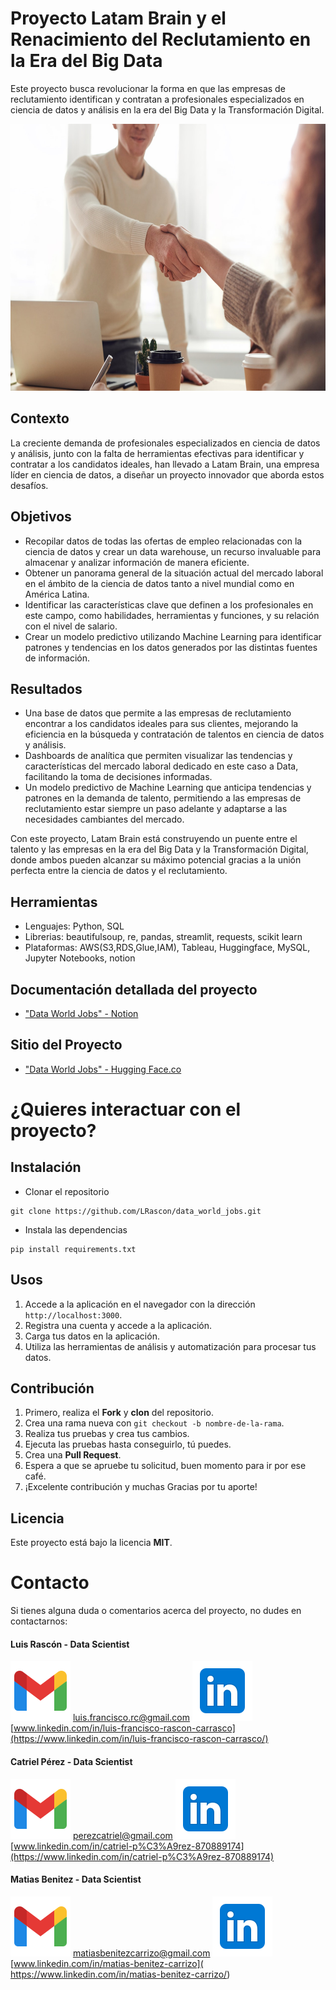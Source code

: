 # Proyecto Latam Brain y el Renacimiento del Reclutamiento en la Era del Big Data
Este proyecto busca revolucionar la forma en que las empresas de reclutamiento identifican y contratan a profesionales especializados en ciencia de datos y análisis en la era del Big Data y la Transformación Digital.


<div align="center">
  <img src="./src/readme_image.jpg" alt="imagen_data_jobs" title="Data Jobs Latam Brain" width="640" height="427">
</div>

## Contexto

La creciente demanda de profesionales especializados en ciencia de datos y análisis, junto con la falta de herramientas efectivas para identificar y contratar a los candidatos ideales, han llevado a Latam Brain, una empresa líder en ciencia de datos, a diseñar un proyecto innovador que aborda estos desafíos.

## Objetivos

- Recopilar datos de todas las ofertas de empleo relacionadas con la ciencia de datos y crear un data warehouse, un recurso invaluable para almacenar y analizar información de manera eficiente.
- Obtener un panorama general de la situación actual del mercado laboral en el ámbito de la ciencia de datos tanto a nivel mundial como en América Latina.
- Identificar las características clave que definen a los profesionales en este campo, como habilidades, herramientas y funciones, y su relación con el nivel de salario.
- Crear un modelo predictivo utilizando Machine Learning para identificar patrones y tendencias en los datos generados por las distintas fuentes de información.

## Resultados

- Una base de datos que permite a las empresas de reclutamiento encontrar a los candidatos ideales para sus clientes, mejorando la eficiencia en la búsqueda y contratación de talentos en ciencia de datos y análisis.
- Dashboards de analítica que permiten visualizar las tendencias y características del mercado laboral dedicado en este caso a Data, facilitando la toma de decisiones informadas.
- Un modelo predictivo de Machine Learning que anticipa tendencias y patrones en la demanda de talento, permitiendo a las empresas de reclutamiento estar siempre un paso adelante y adaptarse a las necesidades cambiantes del mercado.

Con este proyecto, Latam Brain está construyendo un puente entre el talento y las empresas en la era del Big Data y la Transformación Digital, donde ambos pueden alcanzar su máximo potencial gracias a la unión perfecta entre la ciencia de datos y el reclutamiento.


## Herramientas
- Lenguajes: Python, SQL
- Librerias: beautifulsoup, re, pandas, streamlit, requests, scikit learn
- Plataformas: AWS(S3,RDS,Glue,IAM), Tableau, Huggingface, MySQL, Jupyter Notebooks, notion

## Documentación detallada del proyecto
- ["Data World Jobs" - Notion](https://pinnate-moth-d4f.notion.site/Data-World-Tendencias-del-Mercado-Laboral-c61f044bd0db44988147fc961551666d)

## Sitio del Proyecto
- ["Data World Jobs" - Hugging Face.co](https://huggingface.co/spaces/perezcatriel/data_world_jobs)


# ¿Quieres interactuar con el proyecto?

## Instalación

- Clonar el repositorio

```shell
git clone https://github.com/LRascon/data_world_jobs.git

```

- Instala las dependencias

```.python
pip install requirements.txt
```

## Usos

1. Accede a la aplicación en el navegador con la dirección `http://localhost:3000`.
2. Registra una cuenta y accede a la aplicación.
3. Carga tus datos en la aplicación.
4. Utiliza las herramientas de análisis y automatización para procesar tus datos.

## Contribución

1. Primero, realiza el **Fork** y **clon** del repositorio.
2. Crea una rama nueva con `git checkout -b nombre-de-la-rama`.
3. Realiza tus pruebas y crea tus cambios.
4. Ejecuta las pruebas hasta conseguirlo, tú puedes.
5. Crea una **Pull Request**.
6. Espera a que se apruebe tu solicitud, buen momento para ir por ese café.
7. ¡Excelente contribución y muchas Gracias por tu aporte!

## Licencia

Este proyecto está bajo la licencia **MIT**.

# Contacto

Si tienes alguna duda o comentarios acerca del proyecto, no dudes en contactarnos:

#### Luis Rascón - Data Scientist
![icon](./src/gmail_icon.svg) [luis.francisco.rc@gmail.com](mailto:luis.francisco.rc@gmail.com)
![icon](./src/linkedin_icon.svg) [www.linkedin.com/in/luis-francisco-rascon-carrasco](https://www.linkedin.com/in/luis-francisco-rascon-carrasco/)

#### Catriel Pérez - Data Scientist
![icon](./src/gmail_icon.svg) [perezcatriel@gmail.com](mailto:perezcatriel@gmail.com) 
![icon](./src/linkedin_icon.svg) [www.linkedin.com/in/catriel-p%C3%A9rez-870889174](https://www.linkedin.com/in/catriel-p%C3%A9rez-870889174)

#### Matias Benitez - Data Scientist
![icon](./src/gmail_icon.svg) [matiasbenitezcarrizo@gmail.com](mailto:matiasbenitezcarrizo@gmail.com)
![icon](./src/linkedin_icon.svg) [www.linkedin.com/in/matias-benitez-carrizo]( https://www.linkedin.com/in/matias-benitez-carrizo/)


